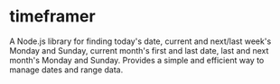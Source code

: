 # timeframer
A Node.js library for finding today's date, current and next/last week's Monday and Sunday, current month's first and last date, last and next month's Monday and Sunday. Provides a simple and efficient way to manage dates and range data.
